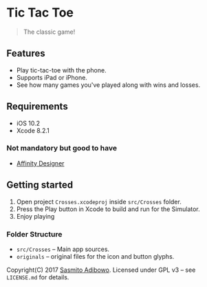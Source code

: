 # Tic Tac Toe

> The classic game!

## Features

- Play tic-tac-toe with the phone.
- Supports iPad or iPhone.
- See how many games you've played along with wins and losses.

## Requirements

 - iOS 10.2
 - Xcode 8.2.1

### Not mandatory but good to have
 - [Affinity Designer](https://itunes.apple.com/app/affinity-designer/id824171161?mt=12&at=10lvzo&ct=t3sw)

## Getting started

1. Open project `Crosses.xcodeproj` inside `src/Crosses` folder.
2. Press the Play button in Xcode to build and run for the Simulator.
3. Enjoy playing

### Folder Structure

- `src/Crosses` – Main app sources.
- `originals` – original files for the icon and button glyphs.

Copyright(C) 2017 [Sasmito Adibowo](http://cutecoder.org). Licensed under GPL v3 – see `LICENSE.md` for details.
